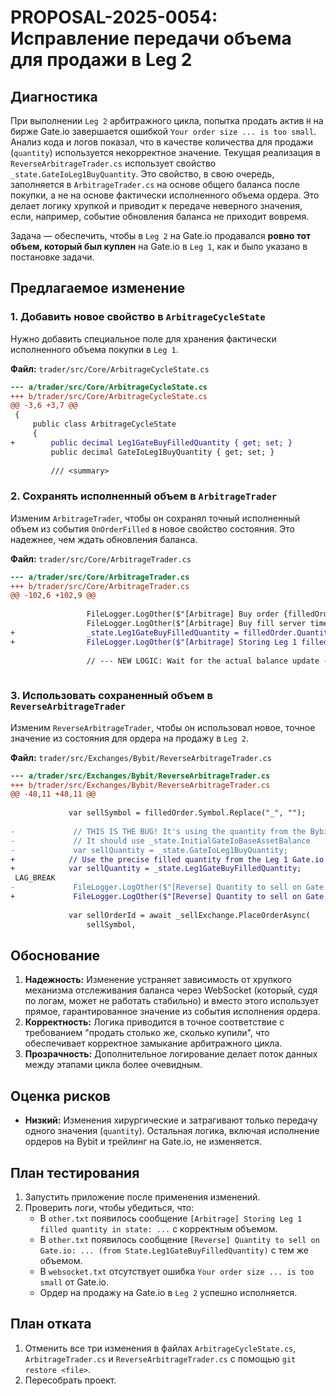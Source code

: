 # PROPOSAL-2025-0054: Исправление передачи объема для продажи в Leg 2

## Диагностика

При выполнении `Leg 2` арбитражного цикла, попытка продать актив `H` на бирже Gate.io завершается ошибкой `Your order size ... is too small`.
Анализ кода и логов показал, что в качестве количества для продажи (`quantity`) используется некорректное значение.
Текущая реализация в `ReverseArbitrageTrader.cs` использует свойство `_state.GateIoLeg1BuyQuantity`. Это свойство, в свою очередь, заполняется в `ArbitrageTrader.cs` на основе общего баланса после покупки, а не на основе фактически исполненного объема ордера. Это делает логику хрупкой и приводит к передаче неверного значения, если, например, событие обновления баланса не приходит вовремя.

Задача — обеспечить, чтобы в `Leg 2` на Gate.io продавался **ровно тот объем, который был куплен** на Gate.io в `Leg 1`, как и было указано в постановке задачи.

## Предлагаемое изменение

### 1. Добавить новое свойство в `ArbitrageCycleState`

Нужно добавить специальное поле для хранения фактически исполненного объема покупки в `Leg 1`.

**Файл:** `trader/src/Core/ArbitrageCycleState.cs`
```diff
--- a/trader/src/Core/ArbitrageCycleState.cs
+++ b/trader/src/Core/ArbitrageCycleState.cs
@@ -3,6 +3,7 @@
 {
     public class ArbitrageCycleState
     {
+        public decimal Leg1GateBuyFilledQuantity { get; set; }
         public decimal GateIoLeg1BuyQuantity { get; set; }
 
         /// <summary>
```

### 2. Сохранять исполненный объем в `ArbitrageTrader`

Изменим `ArbitrageTrader`, чтобы он сохранял точный исполненный объем из события `OnOrderFilled` в новое свойство состояния. Это надежнее, чем ждать обновления баланса.

**Файл:** `trader/src/Core/ArbitrageTrader.cs`
```diff
--- a/trader/src/Core/ArbitrageTrader.cs
+++ b/trader/src/Core/ArbitrageTrader.cs
@@ -102,6 +102,9 @@
 
                 FileLogger.LogOther($"[Arbitrage] Buy order {filledOrder.OrderId} filled on {_buyExchange.GetType().Name}!");
                 FileLogger.LogOther($"[Arbitrage] Buy fill server time: {buyFillServerTimeStr}, Handler entered: {t0:HH:mm:ss.fff}");
+                _state.Leg1GateBuyFilledQuantity = filledOrder.QuantityFilled;
+                FileLogger.LogOther($"[Arbitrage] Storing Leg 1 filled quantity in state: {filledOrder.QuantityFilled}");
                 
                 // --- NEW LOGIC: Wait for the actual balance update ---
 
```

### 3. Использовать сохраненный объем в `ReverseArbitrageTrader`

Изменим `ReverseArbitrageTrader`, чтобы он использовал новое, точное значение из состояния для ордера на продажу в `Leg 2`.

**Файл:** `trader/src/Exchanges/Bybit/ReverseArbitrageTrader.cs`
```diff
--- a/trader/src/Exchanges/Bybit/ReverseArbitrageTrader.cs
+++ b/trader/src/Exchanges/Bybit/ReverseArbitrageTrader.cs
@@ -48,11 +48,11 @@
 
             var sellSymbol = filledOrder.Symbol.Replace("_", "");
 
-             // THIS IS THE BUG! It's using the quantity from the Bybit buy order.
-             // It should use _state.InitialGateIoBaseAssetBalance
-             var sellQuantity = _state.GateIoLeg1BuyQuantity;
+            // Use the precise filled quantity from the Leg 1 Gate.io buy order
+            var sellQuantity = _state.Leg1GateBuyFilledQuantity;
 LAG_BREAK
-             FileLogger.LogOther($"[Reverse] Quantity to sell on Gate.io: {sellQuantity} (from State.GateIoLeg1BuyQuantity)");
+             FileLogger.LogOther($"[Reverse] Quantity to sell on Gate.io: {sellQuantity} (from State.Leg1GateBuyFilledQuantity)");
 
             var sellOrderId = await _sellExchange.PlaceOrderAsync(
                 sellSymbol,
```

## Обоснование

1.  **Надежность:** Изменение устраняет зависимость от хрупкого механизма отслеживания баланса через WebSocket (который, судя по логам, может не работать стабильно) и вместо этого использует прямое, гарантированное значение из события исполнения ордера.
2.  **Корректность:** Логика приводится в точное соответствие с требованием "продать столько же, сколько купили", что обеспечивает корректное замыкание арбитражного цикла.
3.  **Прозрачность:** Дополнительное логирование делает поток данных между этапами цикла более очевидным.

## Оценка рисков

-   **Низкий:** Изменения хирургические и затрагивают только передачу одного значения (`quantity`). Остальная логика, включая исполнение ордеров на Bybit и трейлинг на Gate.io, не изменяется.

## План тестирования

1.  Запустить приложение после применения изменений.
2.  Проверить логи, чтобы убедиться, что:
    -   В `other.txt` появилось сообщение `[Arbitrage] Storing Leg 1 filled quantity in state: ...` с корректным объемом.
    -   В `other.txt` появилось сообщение `[Reverse] Quantity to sell on Gate.io: ... (from State.Leg1GateBuyFilledQuantity)` с тем же объемом.
    -   В `websocket.txt` отсутствует ошибка `Your order size ... is too small` от Gate.io.
    -   Ордер на продажу на Gate.io в `Leg 2` успешно исполняется.

## План отката

1.  Отменить все три изменения в файлах `ArbitrageCycleState.cs`, `ArbitrageTrader.cs` и `ReverseArbitrageTrader.cs` с помощью `git restore <file>`.
2.  Пересобрать проект.
